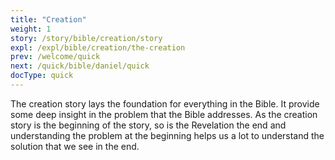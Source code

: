 ```yaml
---
title: "Creation"
weight: 1
story: /story/bible/creation/story
expl: /expl/bible/creation/the-creation
prev: /welcome/quick
next: /quick/bible/daniel/quick
docType: quick
---
```


The creation story lays the foundation for everything in the Bible. It provide some deep insight in the problem that the Bible addresses.
As the creation story is the beginning of the story, so is the Revelation the end and understanding the problem at the beginning helps us a lot to understand the solution that we see in the end.